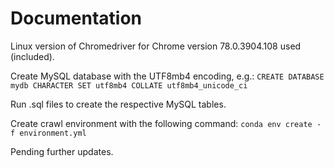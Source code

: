 # Documentation

Linux version of Chromedriver for Chrome version 78.0.3904.108 used (included).

Create MySQL database with the UTF8mb4 encoding, e.g.:
`CREATE DATABASE mydb CHARACTER SET utf8mb4 COLLATE utf8mb4_unicode_ci`

Run .sql files to create the respective MySQL tables.

Create crawl environment with the following command:
`conda env create -f environment.yml`

Pending further updates.

